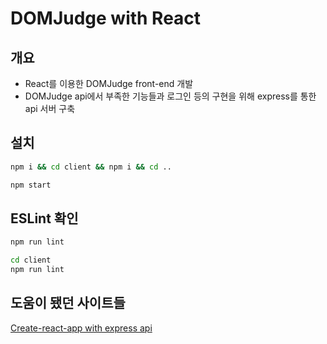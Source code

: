 # DOMJudge with React

## 개요

* React를 이용한 DOMJudge front-end 개발
* DOMJudge api에서 부족한 기능들과 로그인 등의 구현을 위해 express를 통한 api 서버 구축

## 설치

```bash
npm i && cd client && npm i && cd ..

npm start
```

## ESLint 확인

```bash
npm run lint

cd client
npm run lint
```

## 도움이 됐던 사이트들

[Create-react-app with express api](https://github.com/fullstackreact/food-lookup-demo)
